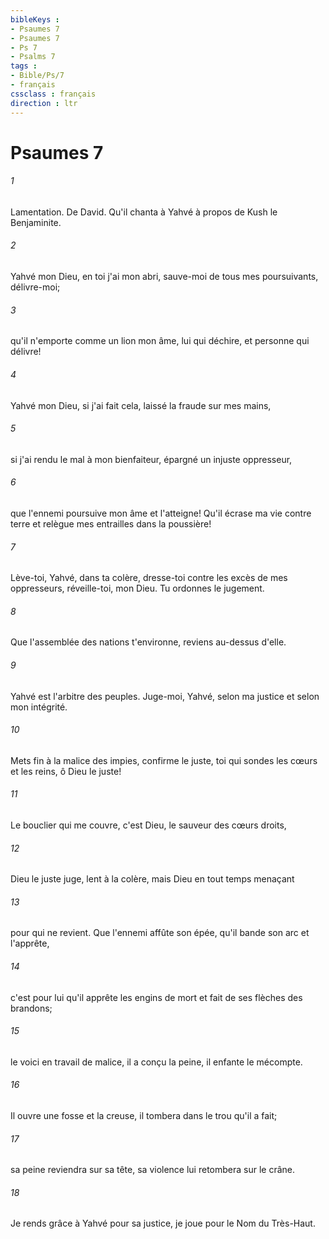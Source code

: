 ```yaml
---
bibleKeys : 
- Psaumes 7
- Psaumes 7
- Ps 7
- Psalms 7
tags : 
- Bible/Ps/7
- français
cssclass : français
direction : ltr
---
```


# Psaumes 7

###### 1
Lamentation. De David. Qu'il chanta à Yahvé à propos de Kush le Benjaminite.
###### 2
Yahvé mon Dieu, en toi j'ai mon abri, sauve-moi de tous mes poursuivants, délivre-moi;
###### 3
qu'il n'emporte comme un lion mon âme, lui qui déchire, et personne qui délivre!
###### 4
Yahvé mon Dieu, si j'ai fait cela, laissé la fraude sur mes mains,
###### 5
si j'ai rendu le mal à mon bienfaiteur, épargné un injuste oppresseur,
###### 6
que l'ennemi poursuive mon âme et l'atteigne! Qu'il écrase ma vie contre terre et relègue mes entrailles dans la poussière!
###### 7
Lève-toi, Yahvé, dans ta colère, dresse-toi contre les excès de mes oppresseurs, réveille-toi, mon Dieu. Tu ordonnes le jugement.
###### 8
Que l'assemblée des nations t'environne, reviens au-dessus d'elle.
###### 9
Yahvé est l'arbitre des peuples. Juge-moi, Yahvé, selon ma justice et selon mon intégrité.
###### 10
Mets fin à la malice des impies, confirme le juste, toi qui sondes les cœurs et les reins, ô Dieu le juste!
###### 11
Le bouclier qui me couvre, c'est Dieu, le sauveur des cœurs droits,
###### 12
Dieu le juste juge, lent à la colère, mais Dieu en tout temps menaçant
###### 13
pour qui ne revient. Que l'ennemi affûte son épée, qu'il bande son arc et l'apprête,
###### 14
c'est pour lui qu'il apprête les engins de mort et fait de ses flèches des brandons;
###### 15
le voici en travail de malice, il a conçu la peine, il enfante le mécompte.
###### 16
Il ouvre une fosse et la creuse, il tombera dans le trou qu'il a fait;
###### 17
sa peine reviendra sur sa tête, sa violence lui retombera sur le crâne.
###### 18
Je rends grâce à Yahvé pour sa justice, je joue pour le Nom du Très-Haut.
